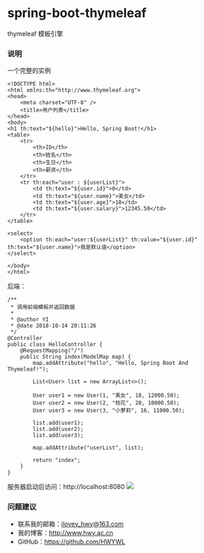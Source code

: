 # spring-boot-thymeleaf
thymeleaf 模板引擎

### 说明
一个完整的实例

```
<!DOCTYPE html>
<html xmlns:th="http://www.thymeleaf.org">
<head>
    <meta charset="UTF-8" />
    <title>用户列表</title>
</head>
<body>
<h1 th:text="${hello}">Hello, Spring Boot!</h1>
<table>
    <tr>
        <th>ID</th>
        <th>姓名</th>
        <th>生日</th>
        <th>薪资</th>
    </tr>
    <tr th:each="user : ${userList}">
        <td th:text="${user.id}">0</td>
        <td th:text="${user.name}">美女</td>
        <td th:text="${user.age}">18</td>
        <td th:text="${user.salary}">12345.50</td>
    </tr>
</table>

<select>
    <option th:each="user:${userList}" th:value="${user.id}" th:text="${user.name}">我是默认值</option>
</select>

</body>
</html>
```

后端：
```
/**
 * 调用前端模板并返回数据
 *
 * @author YI
 * @date 2018-10-14 20:11:26
 */
@Controller
public class HelloController {
    @RequestMapping("/")
    public String index(ModelMap map) {
        map.addAttribute("hello", "Hello, Spring Boot And Thymeleaf!");

        List<User> list = new ArrayList<>();

        User user1 = new User(1, "美女", 18, 12000.50);
        User user2 = new User(2, "校花", 20, 10000.50);
        User user3 = new User(3, "小萝莉", 16, 11000.50);

        list.add(user1);
        list.add(user2);
        list.add(user3);

        map.addAttribute("userList", list);

        return "index";
    }
}
```

服务器启动后访问：http://localhost:8080
![](https://i.imgur.com/pK4mIjU.png)

### 问题建议

- 联系我的邮箱：ilovey_hwy@163.com
- 我的博客：http://www.hwy.ac.cn
- GitHub：https://github.com/HWYWL